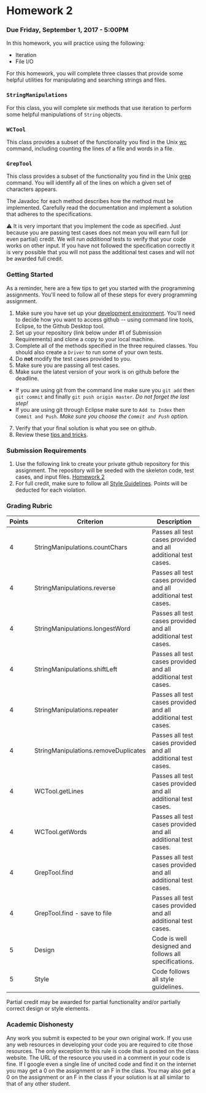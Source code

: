 Homework 2
==========

### Due Friday, September 1, 2017 - 5:00PM

In this homework, you will practice using the following:

- Iteration
- File I/O

For this homework, you will complete three classes that provide some helpful utilities for manipulating and searching strings and files.

### `StringManipulations`
 
For this class, you will complete six methods that use iteration to perform some helpful manipulations of `String` objects.  
 
### `WCTool`

This class provides a subset of the functionality you find in the Unix [wc](https://en.wikipedia.org/wiki/Wc_(Unix)) command, including counting the lines of a file and words in a file.

### `GrepTool`

This class provides a subset of the functionality you find in the Unix [grep](https://www.cyberciti.biz/faq/howto-use-grep-command-in-linux-unix/) command. You will identify all of the lines on which a given set of characters appears.

The Javadoc for each method describes how the method must be implemented. Carefully read the documentation and implement a solution that adheres to the specifications.

:warning: It is very important that you implement the code as specified. Just because you are passing test cases does not mean you will earn full (or even partial) credit. We will run *additional* tests to verify that your code works on other input. If you have not followed the specification correctly it is very possible that you will not pass the additional test cases and will not be awarded full credit.

### Getting Started

As a reminder, here are a few tips to get you started with the programming assignments. You'll need to follow all of these steps for every programming assignment.

1. Make sure you have set up your [development environment](https://github.com/CS514-F17/notes/blob/master/Admin/devenvironment.md). You'll need to decide how you want to access github -- using command line tools, Eclipse, to the Github Desktop tool.
2. Set up your repository (link below under #1 of Submission Requirements) and clone a copy to your local machine.
3. Complete all of the methods specified in the three required classes. You should also create a `Driver` to run some of your own tests. 
4. Do **not** modify the test cases provided to you.
5. Make sure you are passing all test cases.
6. Make sure the latest version of your work is on github before the deadline.
  - If you are using git from the command line make sure you `git add` then `git commit` and finally `git push origin master`. *Do not forget the last step!*
  - If you are using git through Eclipse make sure to `Add to Index` then `Commit and Push`. *Make sure you choose the `Commit and Push` option.*
7. Verify that your final solution is what you see on github.
8. Review these [tips and tricks](https://github.com/CS514-F17/notes/blob/master/Admin/tips.md).

### Submission Requirements

1. Use the following link to create your private github repository for this assignment. The repository will be seeded with the skeleton code, test cases, and input files. [Homework 2](https://classroom.github.com/assignment-invitations/2a81c6538e9c241e5a7035b12aa12eaa)
2. For full credit, make sure to follow all [Style Guidelines](https://github.com/CS514-F17/notes/blob/master/Admin/style.md). Points will be deducted for each violation.

### Grading Rubric

| Points | Criterion | Description |
| ------ | -------- | -------- |  
| 4 | StringManipulations.countChars | Passes all test cases provided and all additional test cases. |
| 4 | StringManipulations.reverse | Passes all test cases provided and all additional test cases. |
| 4 | StringManipulations.longestWord | Passes all test cases provided and all additional test cases. |
| 4 | StringManipulations.shiftLeft | Passes all test cases provided and all additional test cases. |
| 4 | StringManipulations.repeater | Passes all test cases provided and all additional test cases. |
| 4 | StringManipulations.removeDuplicates | Passes all test cases provided and all additional test cases. |
| 4 | WCTool.getLines | Passes all test cases provided and all additional test cases. |
| 4 | WCTool.getWords | Passes all test cases provided and all additional test cases. |
| 4 | GrepTool.find | Passes all test cases provided and all additional test cases. |
| 4 | GrepTool.find - save to file | Passes all test cases provided and all additional test cases. |
| 5 | Design  | Code is well designed and follows all specifications. |
| 5 | Style | Code follows all style guidelines. |

Partial credit may be awarded for partial functionality and/or partially correct design or style elements.

### Academic Dishonesty

Any work you submit is expected to be your own original work. If you use any web resources in developing your code you are required to cite those resources. The only exception to this rule is code that is posted on the class website. The URL of the resource you used in a comment in your code is fine. If I google even a single line of uncited code and find it on the internet you may get a 0 on the assignment or an F in the class. You may also get a 0 on the assignment or an F in the class if your solution is at all similar to that of any other student.
